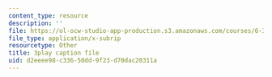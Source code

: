 ```yaml
---
content_type: resource
description: ''
file: https://ol-ocw-studio-app-production.s3.amazonaws.com/courses/6-370-the-battlecode-programming-competition-january-iap-2013/d2eeee98c33650dd9f23d70dac20311a_Fl6fKzon8LI.vtt
file_type: application/x-subrip
resourcetype: Other
title: 3play caption file
uid: d2eeee98-c336-50dd-9f23-d70dac20311a
---
```

